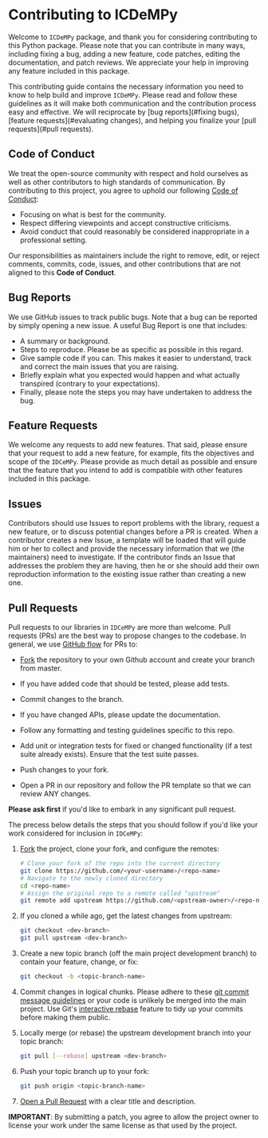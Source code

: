 # Contributing to ICDeMPy

Welcome to `ICDeMPy` package, and thank you for considering contributing to this Python
package. Please note that you can contribute in many ways, including fixing a bug, adding a new
feature, code patches, editing the documentation, and patch reviews. We appreciate your help in
improving any feature included in this package.

This contributing guide contains the necessary information you need to know to help build and
improve `ICDeMPy`. Please read and follow these guidelines as it will make both communication
and the contribution process easy and effective. We will reciprocate by [bug reports](#fixing bugs), [feature requests](#evaluating changes), and helping you finalize your [pull requests](#pull requests).

## Code of Conduct

We treat the open-source community with respect and hold ourselves as well as other
contributors to high standards of communication. By contributing to this project, you agree to
uphold our following [Code of Conduct](https://github.com/auth0/open-source-template/blob/master/CODE-OF-CONDUCT.md):

- Focusing on what is best for the community.
- Respect differing viewpoints and accept constructive criticisms.
- Avoid conduct that could reasonably be considered inappropriate in a professional setting.

Our responsibilities as maintainers include the right to remove, edit, or reject comments,
commits, code, issues, and other contributions that are not aligned to this **Code of Conduct**.

## Bug Reports

We use GitHub issues to track public bugs. Note that a bug can be reported by simply opening a
new issue. A useful Bug Report is one that includes:

- A summary or background.
- Steps to reproduce. Please be as specific as possible in this regard.
- Give sample code if you can. This makes it easier to understand, track and correct the
main issues that you are raising.
- Briefly explain what you expected would happen and what actually transpired (contrary
to your expectations).
- Finally, please note the steps you may have undertaken to address the bug.

## Feature Requests

We welcome any requests to add new features. That said, please ensure that your request to add a new
feature, for example, fits the objectives and scope of the `IDCeMPy`. Please provide as much
detail as possible and ensure that the feature that you intend to add is compatible with other
features included in this package.

## Issues

Contributors should use Issues to report problems with the library, request a new feature, or to
discuss potential changes before a PR is created. When a contributor creates a new Issue, a
template will be loaded that will guide him or her to collect and provide the necessary
information that we (the maintainers) need to investigate. If the contributor finds an Issue that
addresses the problem they are having, then he or she should add their own reproduction
information to the existing issue rather than creating a new one.

## Pull Requests

Pull requests to our libraries in `IDCeMPy` are more than welcome. Pull requests (PRs) are the
best way to propose changes to the codebase. In general, we use [GitHub flow](https://guides.github.com/introduction/flow/index.html) for PRs to:

- [Fork](https://docs.github.com/en/get-started/quickstart/fork-a-repo) the repository to your
own Github account and create your branch from master.

- If you have added code that should be tested, please add tests.
- Commit changes to the branch.
- If you have changed APIs, please update the documentation.
- Follow any formatting and testing guidelines specific to this repo.
- Add unit or integration tests for fixed or changed functionality (if a test suite already
exists). Ensure that the test suite passes.
- Push changes to your fork.
- Open a PR in our repository and follow the PR template so that we can review ANY
changes.

**Please ask first** if you'd like to embark in any significant pull request. 

The precess below details the steps that you should follow if you'd like your work considered for inclusion in `IDCeMPy`:

1. [Fork](http://help.github.com/fork-a-repo/) the project, clone your fork,
   and configure the remotes:

   ```bash
   # Clone your fork of the repo into the current directory
   git clone https://github.com/<your-username>/<repo-name>
   # Navigate to the newly cloned directory
   cd <repo-name>
   # Assign the original repo to a remote called "upstream"
   git remote add upstream https://github.com/<upstream-owner>/<repo-name>
   ```

2. If you cloned a while ago, get the latest changes from upstream:

   ```bash
   git checkout <dev-branch>
   git pull upstream <dev-branch>
   ```

3. Create a new topic branch (off the main project development branch) to
   contain your feature, change, or fix:

   ```bash
   git checkout -b <topic-branch-name>
   ```

4. Commit changes in logical chunks. Please adhere to these [git commit
   message guidelines](http://tbaggery.com/2008/04/19/a-note-about-git-commit-messages.html) or your code is unlikely be merged into the main project. Use Git's
   [interactive rebase](https://help.github.com/articles/interactive-rebase)
   feature to tidy up your commits before making them public.

5. Locally merge (or rebase) the upstream development branch into your topic branch:

   ```bash
   git pull [--rebase] upstream <dev-branch>
   ```

6. Push your topic branch up to your fork:

   ```bash
   git push origin <topic-branch-name>
   ```

7. [Open a Pull Request](https://help.github.com/articles/using-pull-requests/)
    with a clear title and description.

**IMPORTANT**: By submitting a patch, you agree to allow the project owner to
license your work under the same license as that used by the project.
